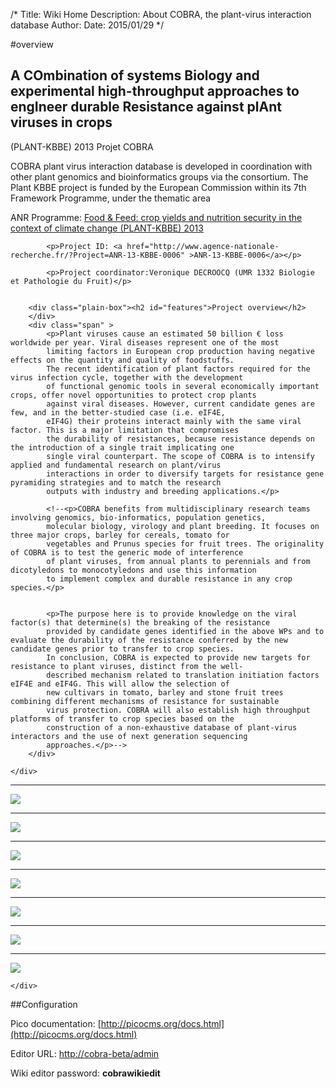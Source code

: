 /*
Title: Wiki Home
Description: About COBRA, the plant-virus interaction database
Author:
Date: 2015/01/29
*/

#overview
		
		
<div class="col-md-6" >
	<div class="column-padding no-right-margin">
		<div class="plain-box"><h2 id="features">A COmbination of systems Biology and experimental high-throughput approaches to engIneer durable Resistance against plAnt viruses in crops</h2>
		</div>
			<p>(PLANT-KBBE) 2013 										Projet COBRA</p>
			<p>COBRA plant virus interaction database is developed in coordination with other plant genomics and 										bioinformatics groups via the  consortium. The Plant KBBE project is funded by the 										European Commission within its 7th Framework Programme, under the thematic area 						</p>
			<p>ANR Programme: <a href="http://www.agence-nationale-recherche.fr/en/funded-projects/?tx_lwmsuivibilan_pi1[Programme]=843">Food & Feed: crop yields and nutrition security in the context of climate change (PLANT-KBBE) 2013</a></p>

			<p>Project ID: <a href="http://www.agence-nationale-recherche.fr/?Project=ANR-13-KBBE-0006" >ANR-13-KBBE-0006</a></p>

			<p>Project coordinator:Veronique DECROOCQ (UMR 1332 Biologie et Pathologie du Fruit)</p>
		
		
		<div class="plain-box"><h2 id="features">Project overview</h2>
		</div>
		<div class="span" >
			<p>Plant viruses cause an estimated 50 billion € loss worldwide per year. Viral diseases represent one of the most
			limiting factors in European crop production having negative effects on the quantity and quality of foodstuffs. 
			The recent identification of plant factors required for the virus infection cycle, together with the development 
			of functional genomic tools in several economically important crops, offer novel opportunities to protect crop plants 
			against viral diseases. However, current candidate genes are few, and in the better-studied case (i.e. eIF4E, 
			eIF4G) their proteins interact mainly with the same viral factor. This is a major limitation that compromises 
			the durability of resistances, because resistance depends on the introduction of a single trait implicating one 
			single viral counterpart. The scope of COBRA is to intensify applied and fundamental research on plant/virus 
			interactions in order to diversify targets for resistance gene pyramiding strategies and to match the research 
			outputs with industry and breeding applications.</p>

			<!--<p>COBRA benefits from multidisciplinary research teams involving genomics, bio-informatics, population genetics, 
			molecular biology, virology and plant breeding. It focuses on three major crops, barley for cereals, tomato for 
			vegetables and Prunus species for fruit trees. The originality of COBRA is to test the generic mode of interference 
			of plant viruses, from annual plants to perennials and from dicotyledons to monocotyledons and use this information 
			to implement complex and durable resistance in any crop species.</p>


			<p>The purpose here is to provide knowledge on the viral factor(s) that determine(s) the breaking of the resistance 
			provided by candidate genes identified in the above WPs and to evaluate the durability of the resistance conferred by the new candidate genes prior to transfer to crop species.
			In conclusion, COBRA is expected to provide new targets for resistance to plant viruses, distinct from the well- 
			described mechanism related to translation initiation factors eIF4E and eIF4G. This will allow the selection of 
			new cultivars in tomato, barley and stone fruit trees combining different mechanisms of resistance for sustainable 
			virus protection. COBRA will also establish high throughput platforms of transfer to crop species based on the 
			construction of a non-exhaustive database of plant-virus interactors and the use of next generation sequencing 
			approaches.</p>-->
		</div>
		
	</div>
</div>
<!---#COBRA Funding And Partners-->




<div class="col-md-6" >
    <div class="col-md-6" >
        <div id="image_container">
            <hr  size=0.5>
            <img class="displayed" src="/database/images/new_inra_w186.png"/>
        </div>
        <div id="image_container">
            <hr  size=0.5>                           
            <img class="displayed" src="/database/images/noordsat_w186.jpg" />
        </div>
        <div id="image_container">
            <hr  size=1>
            <img class="displayed" src="/database/images/jki_w186.gif"  />
        </div>
        <div id="image_container">
            <hr  size=1>
            <img class="displayed" src="/database/images/ipk.png" />
        </div>
    </div>
    <div class="col-md-6" >
        <div id="image_container">
            <hr  size=1>
            <img class="displayed" src="/database/images/cgfb_w186.jpg"/>
        </div>
        <div id="image_container">
            <hr  size=1>
            <img class="displayed" src="/database/images/abiopep3_w186.jpg" />
        </div>
        <div id="image_container">
            <hr  size=1>
            <img class="displayed" src="/database/images/LOGO_csic_w186.jpg" />
        </div>

    </div>
</div>




<!---<div id="topSplitBox-Right">
	<h3>COBRA Funding And Partners</h3>
		<div id="partnerImages">
			<a target='_blank' href='http://www.nih.gov/' title='National Institutes of Health'><img src="/database/images/new_INRA.png" width="240"/></a>
			<a target='_blank' href='http://www.nih.gov/' title='National Institutes of Health'><img src="/database/images/noordsat.jpg"  height="136" width="240"/></a>
			<a target='_blank' href='http://www.nih.gov/' title='National Institutes of Health'><img src="/database/images/jki.gif"  height="136" width="240"/></a>
			<a target='_blank' href='http://www.nih.gov/' title='National Institutes of Health'><img src="/database/images/cgfb.jpg" height="136" width="240"/></a>
			<a target='_blank' href='http://www.nih.gov/' title='National Institutes of Health'><img src="/database/images/abiopep3.jpg" height="136" width="240"/></a>
			<a target='_blank' href='http://www.nih.gov/' title='National Institutes of Health'><img src="/database/images/LOGO_CSIC.jpg" height="136" width="240"/></a>
			<a target='_blank' href='http://www.nih.gov/' title='National Institutes of Health'><img src="/database/images/ipk.png" height="136" width="240"/></a> 	  
		</div>
	<div><a class='partners' href='http://wiki.thebiogrid.org/doku.php/partners' title='Additional BioGRID Partners'>more partners</a></div>
</div>-->

##Configuration

Pico documentation: [http://picocms.org/docs.html](http://picocms.org/docs.html)

Editor URL: [http://cobra-beta/admin](/admin)

Wiki editor password: **cobrawikiedit**








